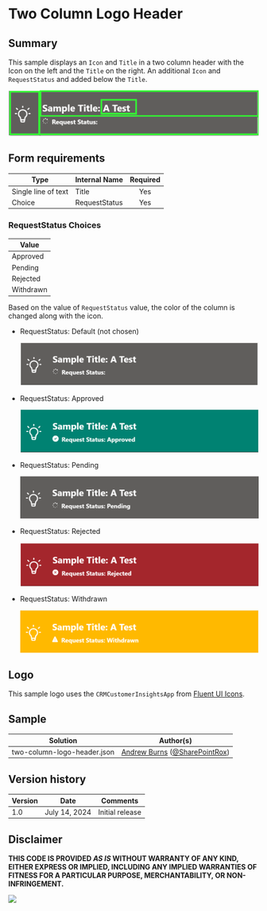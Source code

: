 # Two Column Logo Header

## Summary

This sample displays an `Icon` and `Title` in a two column header with the Icon on the left and the `Title` on the right. An additional `Icon` and `RequestStatus` and added below the `Title`.

![screenshot of the sample](./assets/screenshot_two_column_Default_Diagram.png)

## Form requirements

|Type                   |Internal Name|Required|
|-----------------------|-------------|:------:|
|Single line of text    |Title        |Yes     |
|Choice |RequestStatus  |Yes      |

### RequestStatus Choices

|Value           |
|----------------|
|Approved|
|Pending|
|Rejected|
|Withdrawn|

Based on the value of `RequestStatus` value, the color of the column is changed along with the icon.

- RequestStatus: Default (not chosen)

    ![screenshot of the sample when RequestStatus is blank](./assets/screenshot_two_column_Default.png)

- RequestStatus: Approved

    ![screenshot of the sample when RequestStatus is Approved](./assets/screenshot_two_column_Approved.png)

- RequestStatus: Pending

    ![screenshot of the sample when RequestStatus is Pending](./assets/screenshot_two_column_Pending.png)

- RequestStatus: Rejected

    ![screenshot of the sample when RequestStatus is Rejected](./assets/screenshot_two_column_Rejected.png)

- RequestStatus: Withdrawn

    ![screenshot of the sample when RequestStatus is Withdrawn](./assets/screenshot_two_column_Withdrawn.png)

## Logo

This sample logo uses the `CRMCustomerInsightsApp` from [Fluent UI Icons](https://developer.microsoft.com/en-us/fluentui#/styles/web/icons).

## Sample

Solution|Author(s)
--------|---------
two-column-logo-header.json | [Andrew Burns](https://github.com/GeorgiaGit) ([@SharePointRox](https://x.com/SharePointRox))

## Version history

Version |Date              |Comments
--------|------------------|--------
1.0     |July 14, 2024  |Initial release

## Disclaimer
**THIS CODE IS PROVIDED *AS IS* WITHOUT WARRANTY OF ANY KIND, EITHER EXPRESS OR IMPLIED, INCLUDING ANY IMPLIED WARRANTIES OF FITNESS FOR A PARTICULAR PURPOSE, MERCHANTABILITY, OR NON-INFRINGEMENT.**

<img src="https://pnptelemetry.azurewebsites.net/list-formatting/form-samples/two-column-logo-header" />
